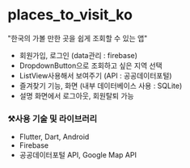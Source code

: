# places_to_visit_ko
"한국의 가볼 만한 곳을 쉽게 조회할 수 있는 앱"

- 회원가입, 로그인 (data관리 : firebase)<br>
- DropdownButton으로 조회하고 싶은 지역 선택<br>
- ListView사용해서 보여주기 (API : 공공데이터포털)<br>
- 즐겨찾기 기능, 화면 (내부 데이터베이스 사용 : SQLite)<br>
- 설명 화면에서 로그아웃, 회원탈퇴 가능


### ⚒️사용 기술 및 라이브러리

- Flutter, Dart, Android
- Firebase
- 공공데이터포털 API, Google Map API

